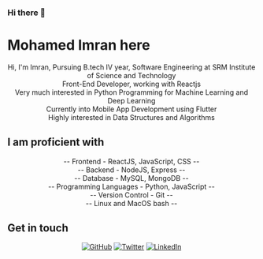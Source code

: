   
### Hi there 🙌 

  
# Mohamed Imran here
<p align="center">
Hi, I'm Imran, Pursuing B.tech IV year, Software Engineering at SRM Institute of Science and Technology<br>
Front-End Developer, working with Reactjs<br>
Very much interested in Python Programming for Machine Learning and Deep Learning<br>
Currently into Mobile App Development using Flutter<br>
Highly interested in Data Structures and Algorithms<br>
</p>

## I am proficient with
<p align="center">
-- Frontend - ReactJS, JavaScript, CSS --<br>
-- Backend - NodeJS, Express --<br>
-- Database - MySQL, MongoDB --<br>
-- Programming Languages - Python, JavaScript --<br>
-- Version Control - Git --<br>
-- Linux and MacOS bash --
</p>

## Get in touch

<p align="center">
	<a href="https://github.com/Imran109"><img src="https://img.shields.io/github/followers/Imran109.svg?label=GitHub&style=social" alt="GitHub"></a>
  <a href="https://twitter.com/Mohamed8ran"><img src="https://img.shields.io/twitter/follow/Mohamed8ran?label=Twitter&style=social" alt="Twitter"></a>
	<a href="https://www.linkedin.com/in/mohamedimranps"><img src="https://img.shields.io/badge/LinkedIn--_.svg?style=social&logo=linkedin" alt="LinkedIn"></a>
</p>
